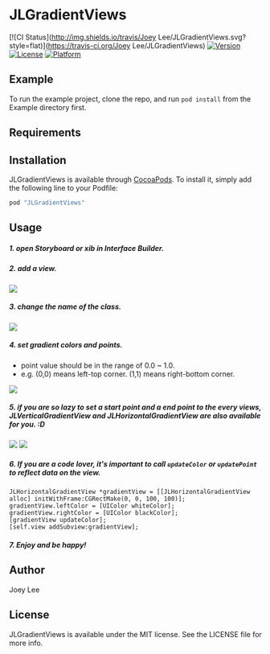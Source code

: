 # JLGradientViews

[![CI Status](http://img.shields.io/travis/Joey Lee/JLGradientViews.svg?style=flat)](https://travis-ci.org/Joey Lee/JLGradientViews)
[![Version](https://img.shields.io/cocoapods/v/JLGradientViews.svg?style=flat)](http://cocoapods.org/pods/JLGradientViews)
[![License](https://img.shields.io/cocoapods/l/JLGradientViews.svg?style=flat)](http://cocoapods.org/pods/JLGradientViews)
[![Platform](https://img.shields.io/cocoapods/p/JLGradientViews.svg?style=flat)](http://cocoapods.org/pods/JLGradientViews)

## Example

To run the example project, clone the repo, and run `pod install` from the Example directory first.

## Requirements

## Installation

JLGradientViews is available through [CocoaPods](http://cocoapods.org). To install
it, simply add the following line to your Podfile:

```ruby
pod "JLGradientViews"
```

## Usage

##### 1. open Storyboard or xib in Interface Builder.

##### 2. add a view.

[![](https://raw.github.com/buhikon/JLGradientViews/master/img01.png)](https://raw.github.com/buhikon/JLGradientViews/master/img01.png)

##### 3. change the name of the class.

[![](https://raw.github.com/buhikon/JLGradientViews/master/img02.png)](https://raw.github.com/buhikon/JLGradientViews/master/img02.png)

##### 4. set gradient colors and points.
   - point value should be in the range of 0.0 ~ 1.0.
   - e.g. (0,0) means left-top corner. (1,1) means right-bottom corner.

[![](https://raw.github.com/buhikon/JLGradientViews/master/img03.png)](https://raw.github.com/buhikon/JLGradientViews/master/img03.png)

##### 5. if you are so lazy to set a start point and a end point to the every views, JLVerticalGradientView and JLHorizontalGradientView are also available for you. :D

[![](https://raw.github.com/buhikon/JLGradientViews/master/img04.png)](https://raw.github.com/buhikon/JLGradientViews/master/img04.png)
[![](https://raw.github.com/buhikon/JLGradientViews/master/img05.png)](https://raw.github.com/buhikon/JLGradientViews/master/img05.png)

##### 6. If you are a code lover, it's important to call `updateColor` or `updatePoint` to reflect data on the view.
```
JLHorizontalGradientView *gradientView = [[JLHorizontalGradientView alloc] initWithFrame:CGRectMake(0, 0, 100, 100)];
gradientView.leftColor = [UIColor whiteColor];
gradientView.rightColor = [UIColor blackColor];
[gradientView updateColor];
[self.view addSubview:gradientView];
```

##### 7. Enjoy and be happy!

## Author

Joey Lee

## License

JLGradientViews is available under the MIT license. See the LICENSE file for more info.
